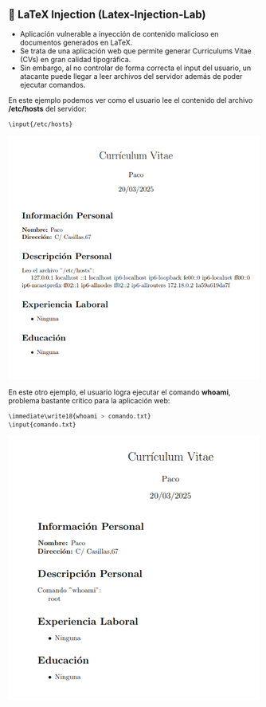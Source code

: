 ## 🚨 LaTeX Injection (Latex-Injection-Lab)
- Aplicación vulnerable a inyección de contenido malicioso en documentos generados en LaTeX.
- Se trata de una aplicación web que permite generar Curriculums Vitae (CVs) en gran calidad tipográfica.
- Sin embargo, al no controlar de forma correcta el input del usuario, un atacante puede llegar a leer archivos del servidor además de poder ejecutar comandos.

En este ejemplo podemos ver como el usuario lee el contenido del archivo **/etc/hosts** del servidor:

```sh
\input{/etc/hosts}
```

![Server side request forgery](images/leer_archivo.png)

En este otro ejemplo, el usuario logra ejecutar el comando **whoami**, problema bastante crítico para la aplicación web:

```sh
\immediate\write18{whoami > comando.txt}
\input{comando.txt}
```

![Server side request forgery](images/rce.png)
